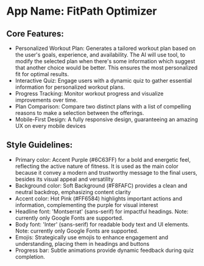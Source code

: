 # **App Name**: FitPath Optimizer

## Core Features:

- Personalized Workout Plan: Generates a tailored workout plan based on the user's goals, experience, and availability. The AI will use tool, to modify the selected plan when there's some information which suggest that another choice would be better. This ensures the most personalized fit for optimal results.
- Interactive Quiz: Engage users with a dynamic quiz to gather essential information for personalized workout plans.
- Progress Tracking: Monitor workout progress and visualize improvements over time.
- Plan Comparison: Compare two distinct plans with a list of compelling reasons to make a selection between the offerings.
- Mobile-First Design: A fully responsive design, guaranteeing an amazing UX on every mobile devices

## Style Guidelines:

- Primary color: Accent Purple (#6C63FF) for a bold and energetic feel, reflecting the active nature of fitness.  It is used as the main color because it convey a modern and trustworthy message to the final users, besides its visual appeal and versatility
- Background color: Soft Background (#F8FAFC) provides a clean and neutral backdrop, emphasizing content clarity
- Accent color: Hot Pink (#FF6584) highlights important actions and information, complementing the purple for visual interest
- Headline font: 'Montserrat' (sans-serif) for impactful headings. Note: currently only Google Fonts are supported.
- Body font: 'Inter' (sans-serif) for readable body text and UI elements. Note: currently only Google Fonts are supported.
- Emojis: Strategically use emojis to enhance engagement and understanding, placing them in headings and buttons
- Progress bar: Subtle animations provide dynamic feedback during quiz completion.